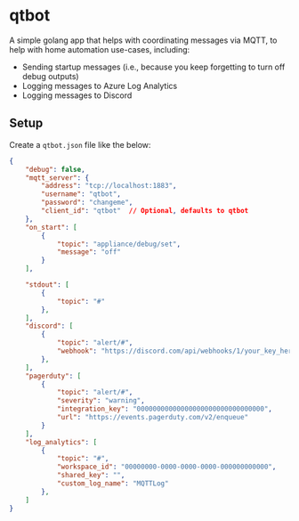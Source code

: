 # qtbot

A simple golang app that helps with coordinating messages via MQTT, to help with home automation use-cases, including:

  * Sending startup messages (i.e., because you keep forgetting to turn off debug outputs)
  * Logging messages to Azure Log Analytics
  * Logging messages to Discord

## Setup

Create a `qtbot.json` file like the below:

```json
{
    "debug": false,
    "mqtt_server": {
        "address": "tcp://localhost:1883",
        "username": "qtbot",
        "password": "changeme",
        "client_id": "qtbot"  // Optional, defaults to qtbot
    },
    "on_start": [
        {
            "topic": "appliance/debug/set",
            "message": "off"
        }
    ],

    "stdout": [
        {
            "topic": "#"
        },
    ],
    "discord": [
        {
            "topic": "alert/#",
            "webhook": "https://discord.com/api/webhooks/1/your_key_here"
        },
    ],
    "pagerduty": [
        {
            "topic": "alert/#",
            "severity": "warning",
            "integration_key": "00000000000000000000000000000000",
            "url": "https://events.pagerduty.com/v2/enqueue"
        }
    ],
    "log_analytics": [
        {
            "topic": "#",
            "workspace_id": "00000000-0000-0000-0000-000000000000",
            "shared_key": "",
            "custom_log_name": "MQTTLog"
        },
    ]
}
```
